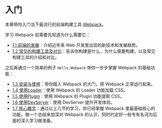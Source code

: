 # 入门
本章带你入门当下最流行的前端构建工具 [Webpack](https://webpack.js.org)。

学习 Webpack 前需要先知道为什么需要它：
- [1.1 前端的发展](1.1前端的发展.md)：介绍近年来 Web 开发里出现的新技术和发展趋势。
- [1.2 常见的构建工具及对比](1.2常见的构建工具及对比.md)：告诉你构建是什么，为什么需要构建，以及常见构建工具的介绍和对比。

之后再通过一个简单的例子 `Hello,Webpack` 带你一步步掌握 Webpack 的基础功能：
- [1.3 安装与使用](1.3安装与使用.md)：带你踏入 Webpack 的大门，把 Webpack 正常运行起来。
- [1.4 使用Loader](1.4使用Loader.md)：使用 Webpack 的 Loader 功能加载 CSS。
- [1.5 使用Plugin](1.5使用Plugin.md)：使用 Webpack 的 Plugin 功能提取 CSS。
- [1.6 使用DevServer](1.6使用DevServer.md)：使用 DevServer 提升开发体验。
- [1.7 核心概念](1.7核心概念.md)：通过以上几节的学习，你已经掌握 Webpack 里最基础核心的功能，做一个总结来加深对 Webpack 的认识，同时约定好一些专有名词为后面的深入学习做准备。
